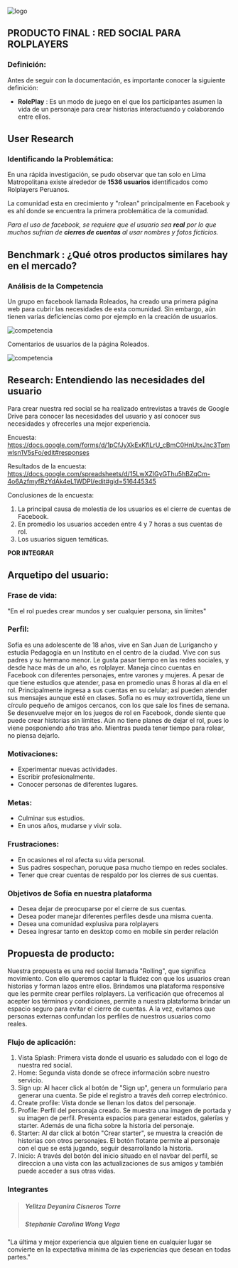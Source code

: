 ![logo](assets/images/logo_laboratoria.png)

## PRODUCTO FINAL : RED SOCIAL PARA ROLPLAYERS


### Definición:

Antes de seguir con la documentación, es importante conocer la siguiente definición:

- **RolePlay** : Es un modo de juego en el que los participantes asumen la vida de un personaje para crear historias interactuando y colaborando entre ellos.

## User Research

### Identificando la Problemática:

En una rápida investigación, se pudo observar que tan solo en Lima Matropolitana existe alrededor de **1536 usuarios** identificados como Rolplayers Peruanos.

La comunidad esta en crecimiento y "rolean" principalmente en Facebook y es ahí donde se encuentra la primera problemática de la comunidad.

*Para el uso de facebook, se requiere que el usuario sea **real** por lo que muchos sufrían de **cierres de cuentas** al usar nombres y fotos ficticios.*

## Benchmark : ¿Qué otros productos similares hay en el mercado?

### Análisis de la Competencia

Un grupo en facebook llamada Roleados, ha creado una primera página web para cubrir las necesidades de esta comunidad. Sin embargo, aún tienen varias deficiencias como por ejemplo en la creación de usuarios.

![competencia](assets/images/roleados.png)

Comentarios de usuarios de la página Roleados.

![competencia](assets/images/comentarios.png)

## Research: Entendiendo las necesidades del usuario

Para crear nuestra red social se ha realizado entrevistas a través de Google Drive para conocer las necesidades del usuario y así conocer sus necesidades y  ofrecerles una mejor experiencia.

Encuesta: https://docs.google.com/forms/d/1pCfJyXkExKflLrU_cBmC0HnUtxJnc3Tpmwlsn1V5sFo/edit#responses

Resultados de la encuesta: https://docs.google.com/spreadsheets/d/15LwXZlGyGThu5hBZqCm-4o6AzfmyfRzYdAk4eL1WDPI/edit#gid=516445345

Conclusiones de la encuesta: 
1. La principal causa de molestia de los usuarios es el cierre de cuentas de Facebook.
2. En promedio los usuarios acceden entre 4 y 7 horas a sus cuentas de rol.
3. Los usuarios siguen temáticas.

**POR INTEGRAR**

## Arquetipo del usuario:

### Frase de vida:
"En el rol puedes crear mundos y ser cualquier persona, sin límites"

### Perfil:

Sofía es una adolescente de 18 años, vive en San Juan de Lurigancho y estudia Pedagogía en un Instituto en el centro de la ciudad.
Vive con sus padres y su hermano menor.
Le gusta pasar tiempo en las redes sociales, y desde hace más de un año, es rolplayer. Maneja cinco cuentas en Facebook con diferentes personajes, entre varones y mujeres.
A pesar de que tiene estudios que atender, pasa en promedio unas 8 horas al día en el rol. Principalmente ingresa a sus cuentas en su celular; así pueden atender sus mensajes aunque esté en clases.
Sofía no es muy extrovertida, tiene un círculo pequeño de amigos cercanos, con los que sale los fines de semana.
Se desenvuelve mejor en los juegos de rol en Facebook, donde siente que puede crear historias sin límites.
Aún no tiene planes de dejar el rol, pues lo viene posponiendo año tras año. Mientras pueda tener tiempo para rolear, no piensa dejarlo.

### Motivaciones:

- Experimentar nuevas actividades.
- Escribir profesionalmente.
- Conocer personas de diferentes lugares.

### Metas:
- Culminar sus estudios.
- En unos años, mudarse y vivir sola.

### Frustraciones:
- En ocasiones el rol afecta su vida personal.
- Sus padres sospechan, poruque pasa mucho tiempo en redes sociales.
- Tener que crear cuentas de respaldo por los cierres de sus cuentas.

### Objetivos de Sofía en nuestra plataforma

- Desea dejar de preocuparse por el cierre de sus cuentas.
- Desea poder manejar diferentes perfiles desde una misma cuenta.
- Desea una comunidad explusiva para rolplayers
- Desea ingresar tanto en desktop como en mobile sin perder relación


## Propuesta de producto:
Nuestra propuesta es una red social llamada "Rolling", que significa movimiento. Con ello queremos captar la fluidez con que los usuarios crean historias y forman lazos entre ellos.
Brindamos una plataforma responsive que les permite crear perfiles rolplayers. La verificación que ofrecemos al acepter los términos y condiciones, permite a nuestra plataforma brindar un espacio seguro para evitar el cierre de cuentas. A la vez, evitamos que personas externas confundan los perfiles de nuestros usuarios como reales.

### Flujo de aplicación:

1. Vista Splash: Primera vista donde el usuario es saludado con el logo de nuestra red social.
2. Home: Segunda vista donde se ofrece información sobre nuestro servicio.
3. Sign up: Al hacer click al botón de "Sign up", genera un formulario para generar una cuenta. Se pide el registro a través deñ correp electrónico.
4. Create profile: Vista donde se llenan los datos del personaje.
5. Profile: Perfil del personaja creado. Se muestra una imagen de portada y su imagen de perfil. Presenta espacios para generar estados, galerías y starter. Además de una ficha sobre la historia del personaje.
6. Starter: Al dar click al botón "Crear starter", se muestra la creación de historias con otros personajes. El botón flotante permite al personaje con el que se está jugando, seguir desarrollando la historia.
7. Inicio: A través del botón del inicio situado en el navbar del perfil, se direccion a una vista con las actualizaciones de sus amigos y también puede acceder a sus otras vidas.

### **Integrantes**
>##### Yelitza Deyanira Cisneros Torre
>##### Stephanie Carolina Wong Vega



"La última y mejor experiencia que alguien tiene en cualquier lugar se convierte en la expectativa mínima de las experiencias que desean en todas partes."